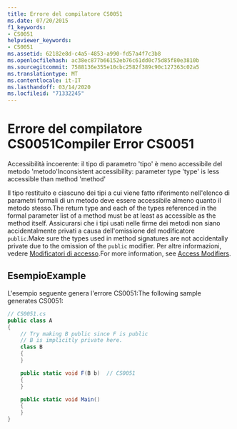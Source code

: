 ```yaml
---
title: Errore del compilatore CS0051
ms.date: 07/20/2015
f1_keywords:
- CS0051
helpviewer_keywords:
- CS0051
ms.assetid: 62182e8d-c4a5-4853-a990-fd57a4f7c3b8
ms.openlocfilehash: ac38ec877b66152eb76c61dd0c75d85f80e3810b
ms.sourcegitcommit: 7588136e355e10cbc2582f389c90c127363c02a5
ms.translationtype: MT
ms.contentlocale: it-IT
ms.lasthandoff: 03/14/2020
ms.locfileid: "71332245"
---
```

# <a name="compiler-error-cs0051"></a><span data-ttu-id="9a467-102">Errore del compilatore CS0051</span><span class="sxs-lookup"><span data-stu-id="9a467-102">Compiler Error CS0051</span></span>

<span data-ttu-id="9a467-103">Accessibilità incoerente: il tipo di parametro 'tipo' è meno accessibile del metodo 'metodo'</span><span class="sxs-lookup"><span data-stu-id="9a467-103">Inconsistent accessibility: parameter type 'type' is less accessible than method 'method'</span></span>

 <span data-ttu-id="9a467-104">Il tipo restituito e ciascuno dei tipi a cui viene fatto riferimento nell'elenco di parametri formali di un metodo deve essere accessibile almeno quanto il metodo stesso.</span><span class="sxs-lookup"><span data-stu-id="9a467-104">The return type and each of the types referenced in the formal parameter list of a method must be at least as accessible as the method itself.</span></span> <span data-ttu-id="9a467-105">Assicurarsi che i tipi usati nelle firme dei metodi non siano accidentalmente privati a causa dell'omissione del modificatore `public`.</span><span class="sxs-lookup"><span data-stu-id="9a467-105">Make sure the types used in method signatures are not accidentally private due to the omission of the `public` modifier.</span></span> <span data-ttu-id="9a467-106">Per altre informazioni, vedere [Modificatori di accesso](../../programming-guide/classes-and-structs/access-modifiers.md).</span><span class="sxs-lookup"><span data-stu-id="9a467-106">For more information, see [Access Modifiers](../../programming-guide/classes-and-structs/access-modifiers.md).</span></span>

## <a name="example"></a><span data-ttu-id="9a467-107">Esempio</span><span class="sxs-lookup"><span data-stu-id="9a467-107">Example</span></span>
 <span data-ttu-id="9a467-108">L'esempio seguente genera l'errore CS0051:</span><span class="sxs-lookup"><span data-stu-id="9a467-108">The following sample generates CS0051:</span></span>

```csharp
// CS0051.cs
public class A
{
    // Try making B public since F is public
    // B is implicitly private here.
    class B
    {
    }

    public static void F(B b)  // CS0051
    {
    }

    public static void Main()
    {
    }
}
```
